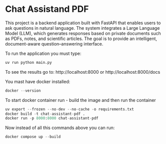 # Chat Assistand PDF

This project is a backend application built with FastAPI that enables users to ask questions in natural language. The system integrates a Large Language Model (LLM), which generates responses based on private documents such as PDFs, notes, and scientific articles. The goal is to provide an intelligent, document-aware question–answering interface.

To run the application you must type:
```python
uv run python main.py
```

To see the results go to:
http://localhost:8000 or
http://localhost:8000/docs


You mast have docker installed:
```python
docker --version
```
To start docker container run - build the image and then run the container
```python
uv export --frozen --no-dev --no-cache -o requirements.txt
docker build -t chat-assistant-pdf .
docker run -p 8000:8000 chat-assistant-pdf
```
Now instead of all this commands above you can run:
```python
docker compose up --build
```